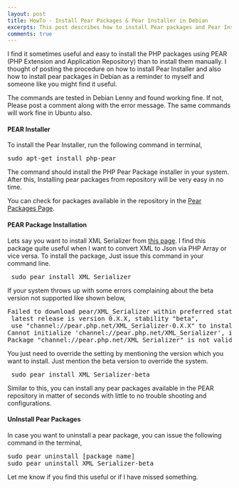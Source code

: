 ```yaml
---
layout: post
title: HowTo - Install Pear Packages & Pear Installer in Debian
excerpts: This post describes how to install Pear packages and Pear Installer in Debian or Ubuntu using Command line Terminal with fast installs & no configuration.
comments: true
---
```

I find it sometimes useful and easy to install the PHP packages using PEAR (PHP Extension and Application Repository) than to install them manually. I thought of posting the procedure on how to install Pear Installer and also how to install pear packages in Debian as a reminder to myself and someone like you might find it useful.

The commands are tested in Debian Lenny and found working fine. If not, Please post a comment along with the error message. The same commands will work fine in Ubuntu also. 

#### PEAR Installer

To install the Pear Installer, run the following command in terminal,

<pre lang="bash">sudo apt-get install php-pear</pre>

The command should install the PHP Pear Package installer in your system. After this, Installing pear packages from repository will be very easy in no time. 

You can check for packages available in the repository in the [Pear Packages Page](http://pear.php.net/packages.php "Pear Packages"). 

#### PEAR Package Installation

Lets say you want to install XML Serializer from [this page](http://pear.php.net/package/XML_Serializer "XML Serializer"). I find this package quite useful when I want to convert XML to Json via PHP Array or vice versa. To install the package, Just issue this command in your command line.

<pre lang="bash"> sudo pear install XML_Serializer</pre>

If your system throws up with some errors complaining about the beta version not supported like shown below, 

<pre>Failed to download pear/XML_Serializer within preferred state "stable",
 latest release is version 0.X.X, stability "beta",
 use "channel://pear.php.net/XML_Serializer-0.X.X" to install 
Cannot initialize 'channel://pear.php.net/XML_Serializer', invalid or missing package file
Package "channel://pear.php.net/XML_Serializer" is not valid install failed</pre>

You just need to override the setting by mentioning the version which you want to install. Just mention the beta version to override the system.

<pre lan="bash"> sudo pear install XML_Serializer-beta</pre>

Similar to this, you can install any pear packages available in the PEAR repository in matter of seconds with little to no trouble shooting and configurations. 

#### UnInstall Pear Packages

In case you want to uninstall a pear package, you can issue the following command in the terminal,

<pre lang="bash">sudo pear uninstall [package name]
sudo pear uninstall XML_Serializer-beta</pre>

Let me know if you find this useful or if I have missed something.
